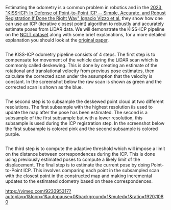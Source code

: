<!--[metadata]
title = "KISS-ICP"
tags = ["3D", "Point cloud"]
source = "https://github.com/rerun-io/kiss-icp"
description = "Visualizes the KISS-ICP LiDAR odometry pipeline on the NCLT dataset."
thumbnail = "https://static.rerun.io/kiss-icp-screenshot/881ec7c7c0a0e50ec5d78d82875efaf3bb3c6e01/480w.png"
thumbnail_dimensions = [480, 288]
-->

Estimating the odometry is a common problem in robotics and in the [2023, "KISS-ICP: In Defense of Point-to-Point ICP -- Simple, Accurate, and Robust Registration If Done the Right Way" Ignacio Vizzo et al.](https://arxiv.org/abs/2209.15397) they show how one can use an ICP (iterative closest point) algorithm to robustly and accurately estimate poses from LiDAR data. We will demonstrate the KISS-ICP pipeline on the [NCLT dataset](http://robots.engin.umich.edu/nclt/) along with some brief explanations, for a more detailed explanation you should look at the [original paper](https://arxiv.org/abs/2209.15397).

<picture>
  <img src="https://static.rerun.io/kiss-icp-screenshot/881ec7c7c0a0e50ec5d78d82875efaf3bb3c6e01/full.png" alt="">
  <source media="(max-width: 480px)" srcset="https://static.rerun.io/kiss-icp-screenshot/881ec7c7c0a0e50ec5d78d82875efaf3bb3c6e01/480w.png">
  <source media="(max-width: 768px)" srcset="https://static.rerun.io/kiss-icp-screenshot/881ec7c7c0a0e50ec5d78d82875efaf3bb3c6e01/768w.png">
  <source media="(max-width: 1024px)" srcset="https://static.rerun.io/kiss-icp-screenshot/881ec7c7c0a0e50ec5d78d82875efaf3bb3c6e01/1024w.png">
  <source media="(max-width: 1200px)" srcset="https://static.rerun.io/kiss-icp-screenshot/881ec7c7c0a0e50ec5d78d82875efaf3bb3c6e01/1200w.png">
</picture>

The KISS-ICP odometry pipeline consists of 4 steps. The first step is to compensate for movement of the vehicle during the LiDAR scan which is commonly called deskewing. This is done by creating an estimate of the rotational and translational velocity from previous pose estimates, then calculate the corrected scan under the assumption that the velocity is constant. In the screenshot below the raw scan is shown as green and the corrected scan is shown as the blue.

<picture>
  <img src="https://static.rerun.io/kiss-icp-deskewing/7157b0427d5358b18c5cf822669dc40601a1d4b6/full.png" alt="">
  <source media="(max-width: 480px)" srcset="https://static.rerun.io/kiss-icp-deskewing/7157b0427d5358b18c5cf822669dc40601a1d4b6/480w.png">
  <source media="(max-width: 768px)" srcset="https://static.rerun.io/kiss-icp-deskewing/7157b0427d5358b18c5cf822669dc40601a1d4b6/768w.png">
  <source media="(max-width: 1024px)" srcset="https://static.rerun.io/kiss-icp-deskewing/7157b0427d5358b18c5cf822669dc40601a1d4b6/1024w.png">
  <source media="(max-width: 1200px)" srcset="https://static.rerun.io/kiss-icp-deskewing/7157b0427d5358b18c5cf822669dc40601a1d4b6/1200w.png">
</picture>

The second step is to subsample the deskewed point cloud at two different resolutions. The first subsample with the highest resolution iis used to update the map after the pose has been estimated. The second is a subsample of the first subsample but with a lower resolution, this subsample is used during the ICP registration step. In the screenshot below the first subsample is colored pink and the second subsample is colored purple.

<picture>
  <img src="https://static.rerun.io/kiss-icp-subsampling/31eecf16f5f4d658a7391e051ead948cb0305913/full.png" alt="">
  <source media="(max-width: 480px)" srcset="https://static.rerun.io/kiss-icp-subsampling/31eecf16f5f4d658a7391e051ead948cb0305913/480w.png">
  <source media="(max-width: 768px)" srcset="https://static.rerun.io/kiss-icp-subsampling/31eecf16f5f4d658a7391e051ead948cb0305913/768w.png">
  <source media="(max-width: 1024px)" srcset="https://static.rerun.io/kiss-icp-subsampling/31eecf16f5f4d658a7391e051ead948cb0305913/1024w.png">
  <source media="(max-width: 1200px)" srcset="https://static.rerun.io/kiss-icp-subsampling/31eecf16f5f4d658a7391e051ead948cb0305913/1200w.png">
</picture>

The third step is to compute the adaptive threshold which will impose a limit on the distance between correspondences during the ICP. This is done using previously estimated poses to compute a likely limit of the displacement. The final step is to estimate the current pose by doing Point-to-Point ICP. This involves comparing each point in the subsampled scan with the closest point in the constructed map and making incremental updates to the estimated odometry based on these correspondences.

https://vimeo.com/923395317?autoplay=1&loop=1&autopause=0&background=1&muted=1&ratio=1920:1080

